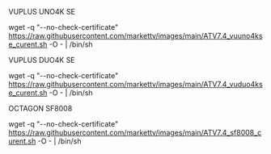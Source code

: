 
VUPLUS UNO4K SE

wget -q "--no-check-certificate" https://raw.githubusercontent.com/markettv/images/main/ATV7.4_vuuno4kse_curent.sh -O - | /bin/sh

VUPLUS DUO4K SE

wget -q "--no-check-certificate" https://raw.githubusercontent.com/markettv/images/main/ATV7.4_vuduo4kse_curent.sh -O - | /bin/sh

OCTAGON SF8008

wget -q "--no-check-certificate" https://raw.githubusercontent.com/markettv/images/main/ATV7.4_sf8008_curent.sh -O - | /bin/sh

